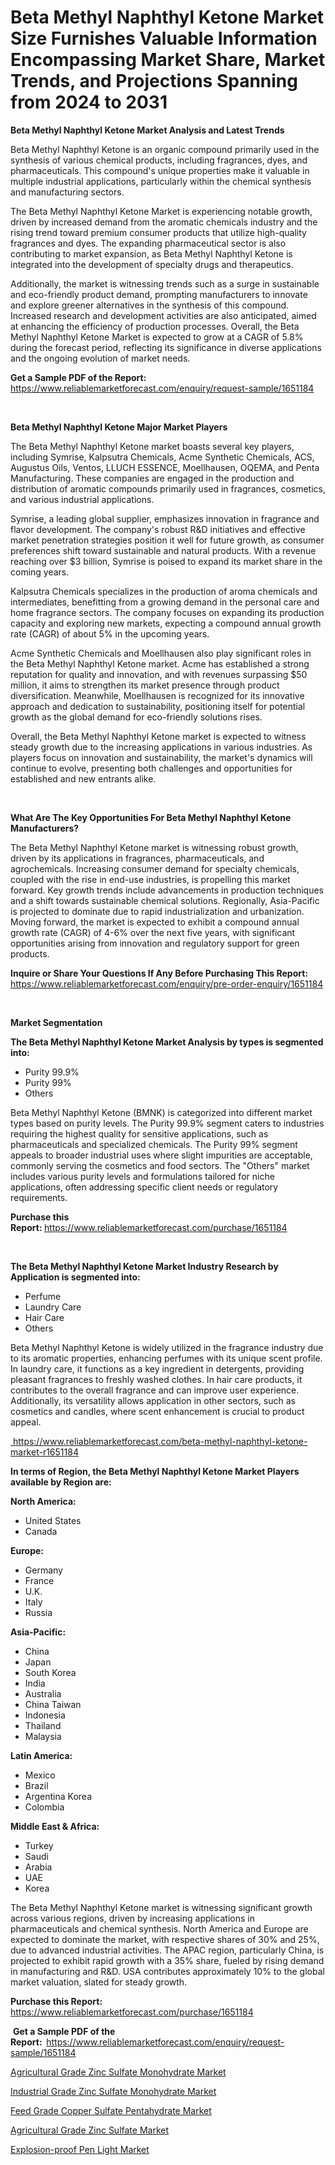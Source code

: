 <p><h1>Beta Methyl Naphthyl Ketone Market Size Furnishes Valuable Information Encompassing Market Share, Market Trends, and Projections Spanning from 2024 to 2031</h1></p><p><strong>Beta Methyl Naphthyl Ketone Market Analysis and Latest Trends</strong></p>
<p><p>Beta Methyl Naphthyl Ketone is an organic compound primarily used in the synthesis of various chemical products, including fragrances, dyes, and pharmaceuticals. This compound's unique properties make it valuable in multiple industrial applications, particularly within the chemical synthesis and manufacturing sectors. </p><p>The Beta Methyl Naphthyl Ketone Market is experiencing notable growth, driven by increased demand from the aromatic chemicals industry and the rising trend toward premium consumer products that utilize high-quality fragrances and dyes. The expanding pharmaceutical sector is also contributing to market expansion, as Beta Methyl Naphthyl Ketone is integrated into the development of specialty drugs and therapeutics.</p><p>Additionally, the market is witnessing trends such as a surge in sustainable and eco-friendly product demand, prompting manufacturers to innovate and explore greener alternatives in the synthesis of this compound. Increased research and development activities are also anticipated, aimed at enhancing the efficiency of production processes. Overall, the Beta Methyl Naphthyl Ketone Market is expected to grow at a CAGR of 5.8% during the forecast period, reflecting its significance in diverse applications and the ongoing evolution of market needs.</p></p>
<p><strong>Get a Sample PDF of the Report:&nbsp;</strong> <a href="https://www.reliablemarketforecast.com/enquiry/request-sample/1651184?utm_campaign=1870&utm_medium=2&utm_source=Github&utm_content=ia&utm_term=08122024&utm_id=beta-methyl-naphthyl-ketone">https://www.reliablemarketforecast.com/enquiry/request-sample/1651184</a></p>
<p>&nbsp;</p>
<p><strong>Beta Methyl Naphthyl Ketone Major Market Players</strong></p>
<p><p>The Beta Methyl Naphthyl Ketone market boasts several key players, including Symrise, Kalpsutra Chemicals, Acme Synthetic Chemicals, ACS, Augustus Oils, Ventos, LLUCH ESSENCE, Moellhausen, OQEMA, and Penta Manufacturing. These companies are engaged in the production and distribution of aromatic compounds primarily used in fragrances, cosmetics, and various industrial applications.</p><p>Symrise, a leading global supplier, emphasizes innovation in fragrance and flavor development. The company's robust R&D initiatives and effective market penetration strategies position it well for future growth, as consumer preferences shift toward sustainable and natural products. With a revenue reaching over $3 billion, Symrise is poised to expand its market share in the coming years.</p><p>Kalpsutra Chemicals specializes in the production of aroma chemicals and intermediates, benefitting from a growing demand in the personal care and home fragrance sectors. The company focuses on expanding its production capacity and exploring new markets, expecting a compound annual growth rate (CAGR) of about 5% in the upcoming years.</p><p>Acme Synthetic Chemicals and Moellhausen also play significant roles in the Beta Methyl Naphthyl Ketone market. Acme has established a strong reputation for quality and innovation, and with revenues surpassing $50 million, it aims to strengthen its market presence through product diversification. Meanwhile, Moellhausen is recognized for its innovative approach and dedication to sustainability, positioning itself for potential growth as the global demand for eco-friendly solutions rises.</p><p>Overall, the Beta Methyl Naphthyl Ketone market is expected to witness steady growth due to the increasing applications in various industries. As players focus on innovation and sustainability, the market's dynamics will continue to evolve, presenting both challenges and opportunities for established and new entrants alike.</p></p>
<p>&nbsp;</p>
<p><strong>What Are The Key Opportunities For Beta Methyl Naphthyl Ketone Manufacturers?</strong></p>
<p><p>The Beta Methyl Naphthyl Ketone market is witnessing robust growth, driven by its applications in fragrances, pharmaceuticals, and agrochemicals. Increasing consumer demand for specialty chemicals, coupled with the rise in end-use industries, is propelling this market forward. Key growth trends include advancements in production techniques and a shift towards sustainable chemical solutions. Regionally, Asia-Pacific is projected to dominate due to rapid industrialization and urbanization. Moving forward, the market is expected to exhibit a compound annual growth rate (CAGR) of 4-6% over the next five years, with significant opportunities arising from innovation and regulatory support for green products.</p></p>
<p><strong>Inquire or Share Your Questions If Any Before Purchasing This Report:</strong> <a href="https://www.reliablemarketforecast.com/enquiry/pre-order-enquiry/1651184?utm_campaign=1870&utm_medium=2&utm_source=Github&utm_content=ia&utm_term=08122024&utm_id=beta-methyl-naphthyl-ketone">https://www.reliablemarketforecast.com/enquiry/pre-order-enquiry/1651184</a></p>
<p>&nbsp;</p>
<p><strong>Market Segmentation</strong></p>
<p><strong>The Beta Methyl Naphthyl Ketone Market Analysis by types is segmented into:</strong></p>
<p><ul><li>Purity 99.9%</li><li>Purity 99%</li><li>Others</li></ul></p>
<p><p>Beta Methyl Naphthyl Ketone (BMNK) is categorized into different market types based on purity levels. The Purity 99.9% segment caters to industries requiring the highest quality for sensitive applications, such as pharmaceuticals and specialized chemicals. The Purity 99% segment appeals to broader industrial uses where slight impurities are acceptable, commonly serving the cosmetics and food sectors. The "Others" market includes various purity levels and formulations tailored for niche applications, often addressing specific client needs or regulatory requirements.</p></p>
<p><strong>Purchase this Report:&nbsp;</strong><a href="https://www.reliablemarketforecast.com/purchase/1651184?utm_campaign=1870&utm_medium=2&utm_source=Github&utm_content=ia&utm_term=08122024&utm_id=beta-methyl-naphthyl-ketone">https://www.reliablemarketforecast.com/purchase/1651184</a></p>
<p>&nbsp;</p>
<p><strong>The Beta Methyl Naphthyl Ketone Market Industry Research by Application is segmented into:</strong></p>
<p><ul><li>Perfume</li><li>Laundry Care</li><li>Hair Care</li><li>Others</li></ul></p>
<p><p>Beta Methyl Naphthyl Ketone is widely utilized in the fragrance industry due to its aromatic properties, enhancing perfumes with its unique scent profile. In laundry care, it functions as a key ingredient in detergents, providing pleasant fragrances to freshly washed clothes. In hair care products, it contributes to the overall fragrance and can improve user experience. Additionally, its versatility allows application in other sectors, such as cosmetics and candles, where scent enhancement is crucial to product appeal.</p></p>
<p><a href="https://www.reliablemarketforecast.com/beta-methyl-naphthyl-ketone-market-r1651184?utm_campaign=1870&utm_medium=2&utm_source=Github&utm_content=ia&utm_term=08122024&utm_id=beta-methyl-naphthyl-ketone">&nbsp;https://www.reliablemarketforecast.com/beta-methyl-naphthyl-ketone-market-r1651184</a></p>
<p><strong>In terms of Region, the Beta Methyl Naphthyl Ketone Market Players available by Region are:</strong></p>
<p>
    <p> <strong> North America: </strong>
        <ul>
            <li>United States</li>
            <li>Canada</li>
        </ul>
        </p> 
    <p> <strong> Europe: </strong>
        <ul>
            <li>Germany</li>
            <li>France</li>
            <li>U.K.</li>
            <li>Italy</li>
            <li>Russia</li>
        </ul>
        </p> 
    <p> <strong> Asia-Pacific: </strong>
        <ul>
            <li>China</li>
            <li>Japan</li>
            <li>South Korea</li>
            <li>India</li>
            <li>Australia</li>
            <li>China Taiwan</li>
            <li>Indonesia</li>
            <li>Thailand</li>
            <li>Malaysia</li>
        </ul>
        </p> 
    <p> <strong> Latin America: </strong>
        <ul>
            <li>Mexico</li>
            <li>Brazil</li>
            <li>Argentina Korea</li>
            <li>Colombia</li>
        </ul>
        </p> 
    <p> <strong> Middle East & Africa: </strong>
        <ul>
            <li>Turkey</li>
            <li>Saudi</li>
            <li>Arabia</li>
            <li>UAE</li>
            <li>Korea</li>
        </ul>
    </p>
    </p>
<p><p>The Beta Methyl Naphthyl Ketone market is witnessing significant growth across various regions, driven by increasing applications in pharmaceuticals and chemical synthesis. North America and Europe are expected to dominate the market, with respective shares of 30% and 25%, due to advanced industrial activities. The APAC region, particularly China, is projected to exhibit rapid growth with a 35% share, fueled by rising demand in manufacturing and R&D. USA contributes approximately 10% to the global market valuation, slated for steady growth.</p></p>
<p><strong>Purchase this Report: </strong><a href="https://www.reliablemarketforecast.com/purchase/1651184?utm_campaign=1870&utm_medium=2&utm_source=Github&utm_content=ia&utm_term=08122024&utm_id=beta-methyl-naphthyl-ketone">https://www.reliablemarketforecast.com/purchase/1651184</a></p>
<p>&nbsp;<strong>Get a Sample PDF of the Report:&nbsp;&nbsp;</strong><a href="https://www.reliablemarketforecast.com/enquiry/request-sample/1651184?utm_campaign=1870&utm_medium=2&utm_source=Github&utm_content=ia&utm_term=08122024&utm_id=beta-methyl-naphthyl-ketone">https://www.reliablemarketforecast.com/enquiry/request-sample/1651184</a></p>
<p><strong></strong></p>
<p><p><a href="https://www.linkedin.com/pulse/agricultural-grade-zinc-sulfate-monohydrate-market-update-zakie?utm_campaign=1870&utm_medium=2&utm_source=Github&utm_content=ia&utm_term=08122024&utm_id=beta-methyl-naphthyl-ketone">Agricultural Grade Zinc Sulfate Monohydrate Market</a></p><p><a href="https://www.linkedin.com/pulse/compreh-proposis-fbaif?utm_campaign=1870&utm_medium=2&utm_source=Github&utm_content=ia&utm_term=08122024&utm_id=beta-methyl-naphthyl-ketone">Industrial Grade Zinc Sulfate Monohydrate Market</a></p><p><a href="https://www.linkedin.com/pulse/feed-grade-copper-sulfate-pentahydrate-market-assessment-cxaoe?utm_campaign=1870&utm_medium=2&utm_source=Github&utm_content=ia&utm_term=08122024&utm_id=beta-methyl-naphthyl-ketone">Feed Grade Copper Sulfate Pentahydrate Market</a></p><p><a href="https://www.linkedin.com/pulse/surfing-agricultural-grade-zinc-sulfate-wave-riding-market-ludne?utm_campaign=1870&utm_medium=2&utm_source=Github&utm_content=ia&utm_term=08122024&utm_id=beta-methyl-naphthyl-ketone">Agricultural Grade Zinc Sulfate Market</a></p><p><a href="https://github.com/PeterParrish5/Market-Research-Report-List-7/blob/main/explosion-proof-pen-light-market.md?utm_campaign=1870&utm_medium=2&utm_source=Github&utm_content=ia&utm_term=08122024&utm_id=beta-methyl-naphthyl-ketone">Explosion-proof Pen Light Market</a></p></p>